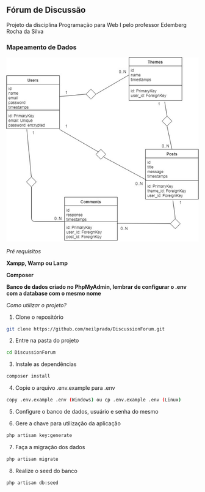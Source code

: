 ## Fórum de Discussão ##

Projeto da disciplina Programação para Web I pelo professor Edemberg Rocha da Silva 

### Mapeamento de Dados ###
![Mapeamento de Dados](https://github.com/neilprado/DiscussionForum/blob/master/mapeamento.jpg)

*Pré requisitos*

**Xampp, Wamp ou Lamp**

**Composer**

**Banco de dados criado no PhpMyAdmin, lembrar de configurar o .env com a database com o mesmo nome**

*Como utilizar o projeto?*

1. Clone o repositório
```sh
git clone https://github.com/neilprado/DiscussionForum.git
```

2. Entre na pasta do projeto
```sh
cd DiscussionForum
```

3. Instale as dependências
```sh
composer install
```

4. Copie o arquivo .env.example para .env
```sh
copy .env.example .env (Windows) ou cp .env.example .env (Linux)
```

5. Configure o banco de dados, usuário e senha do mesmo

6. Gere a chave para utilização da aplicação
```sh
php artisan key:generate
```

7. Faça a migração dos dados
```sh
php artisan migrate
```

8. Realize o seed do banco
```sh
php artisan db:seed
```
